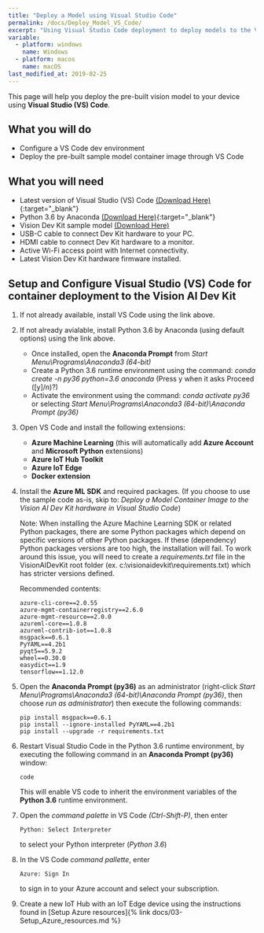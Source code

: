 ```yaml
---
title: "Deploy a Model using Visual Studio Code"
permalink: /docs/Deploy_Model_VS_Code/
excerpt: "Using Visual Studio Code deployment to deploy models to the Vision AI DevKit hardware."
variable:
  - platform: windows
    name: Windows
  - platform: macos
    name: macOS
last_modified_at: 2019-02-25
---
```

This page will help you deploy the pre-built vision model to your device using **Visual Studio (VS) Code**.


## What you will do
* Configure a VS Code dev environment
* Deploy the pre-built sample model container image through VS Code

## What you will need
* Latest version of Visual Studio (VS) Code [(Download Here)](https://code.visualstudio.com/){:target="_blank"}
* Python 3.6 by Anaconda [(Download Here)](https://www.anaconda.com/download/){:target="_blank"}
* Vision Dev Kit sample model [(Download Here)]()
* USB-C cable to connect Dev Kit hardware to your PC.
* HDMI cable to connect Dev Kit hardware to a monitor.
* Active Wi-Fi access point with Internet connectivity.
* Latest Vision Dev Kit hardware firmware installed.

## Setup and Configure Visual Studio (VS) Code for container deployment to the Vision AI Dev Kit
1. If not already available, install VS Code using the link above.
2. If not already avialable, install Python 3.6 by Anaconda (using default options) using the link above.

   * Once installed, open the **Anaconda Prompt** from *Start Menu\Programs\Anaconda3 (64-bit)*
   * Create a Python 3.6 runtime environment using the command:  *conda create -n py36 python=3.6 anaconda* (Press y when it asks Proceed ([y]/n)?)
   * Activate the environment using the command:   *conda activate py36* or selecting *Start Menu\Programs\Anaconda3 (64-bit)\Anaconda Prompt (py36)*

3. Open VS Code and install the following extensions:
    * **Azure Machine Learning** (this will automatically add **Azure Account** and **Microsoft Python** extensions)
    * **Azure IoT Hub Toolkit**
    * **Azure IoT Edge**
    * **Docker extension**

4. Install the **Azure ML SDK** and required packages. (If you choose to use the sample code as-is, skip to: *Deploy a Model Container Image to the Vision AI Dev Kit hardware in Visual Studio Code*)

    Note: When installing the Azure Machine Learning SDK or related Python packages, there are some Python packages which depend on specific versions of other Python packages. If these (dependency) Python packages versions are too high, the installation will fail. To work around this issue, you will need to create a *requirements.txt* file in the VisionAIDevKit root folder (ex. c:\visionaidevkit\requirements.txt) which has stricter versions defined.

    Recommended contents:
      ```
      azure-cli-core==2.0.55
      azure-mgmt-containerregistry==2.6.0
      azure-mgmt-resource==2.0.0
      azureml-core==1.0.8
      azureml-contrib-iot==1.0.8
      msgpack==0.6.1
      PyYAML==4.2b1
      pyqt5==5.9.2
      wheel==0.30.0
      easydict==1.9
      tensorflow==1.12.0
      ```
5. Open the **Anaconda Prompt (py36)** as an administrator (right-click *Start Menu\Programs\Anaconda3 (64-bit)\Anaconda Prompt (py36)*, then choose *run as administrator*) then execute the following commands:
      ```
      pip install msgpack==0.6.1 
      pip install --ignore-installed PyYAML==4.2b1 
      pip install --upgrade -r requirements.txt
      ```

6. Restart Visual Studio Code in the Python 3.6 runtime environment, by executing the following command in an **Anaconda Prompt (py36)** window:
    ```
    code
    ```
      This will enable VS code to inherit the environment variables of the **Python 3.6** runtime environment.

7. Open the *command palette* in VS Code *(Ctrl-Shift-P)*, then enter 
    ```
    Python: Select Interpreter
    ```
    to select your Python interpreter (*Python 3.6*)

8. In the VS Code *command pallette*, enter 
    ```
    Azure: Sign In
    ```
    to sign in to your Azure account and select your subscription.

9. Create a new IoT Hub with an IoT Edge device using the instructions found in [Setup Azure resources]{% link docs/03-Setup_Azure_resources.md %}